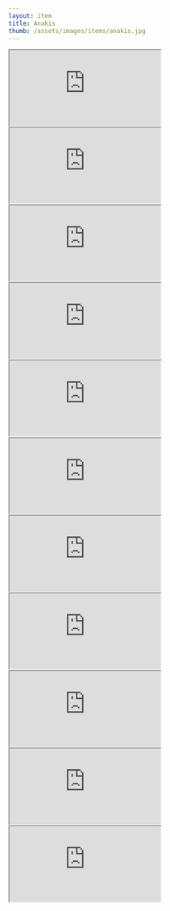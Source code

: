 ```yaml
---
layout: item
title: Anakis
thumb: /assets/images/items/anakis.jpg
---
```

<iframe onload="" src="http://magic-items.herokuapp.com/item/embed/1"></iframe>
<iframe onload="" src="http://magic-items.herokuapp.com/item/embed/57"></iframe>
<iframe onload="" src="http://magic-items.herokuapp.com/item/embed/77"></iframe>

<iframe onload="" src="http://magic-items.herokuapp.com/item/embed/44"></iframe>
<iframe onload="" src="http://magic-items.herokuapp.com/item/embed/54"></iframe>
<iframe onload="" src="http://magic-items.herokuapp.com/item/embed/75"></iframe>
<iframe onload="" src="http://magic-items.herokuapp.com/item/embed/84"></iframe>
<iframe onload="" src="http://magic-items.herokuapp.com/item/embed/114"></iframe>
<iframe onload="" src="http://magic-items.herokuapp.com/item/embed/125"></iframe>
<iframe onload="" src="http://magic-items.herokuapp.com/item/embed/142"></iframe>
<iframe onload="" src="http://magic-items.herokuapp.com/item/embed/143"></iframe>
